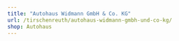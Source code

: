 ```yaml
---
title: "Autohaus Widmann GmbH & Co. KG"
url: /tirschenreuth/autohaus-widmann-gmbh-und-co-kg/
shop: Autohaus
---
```

